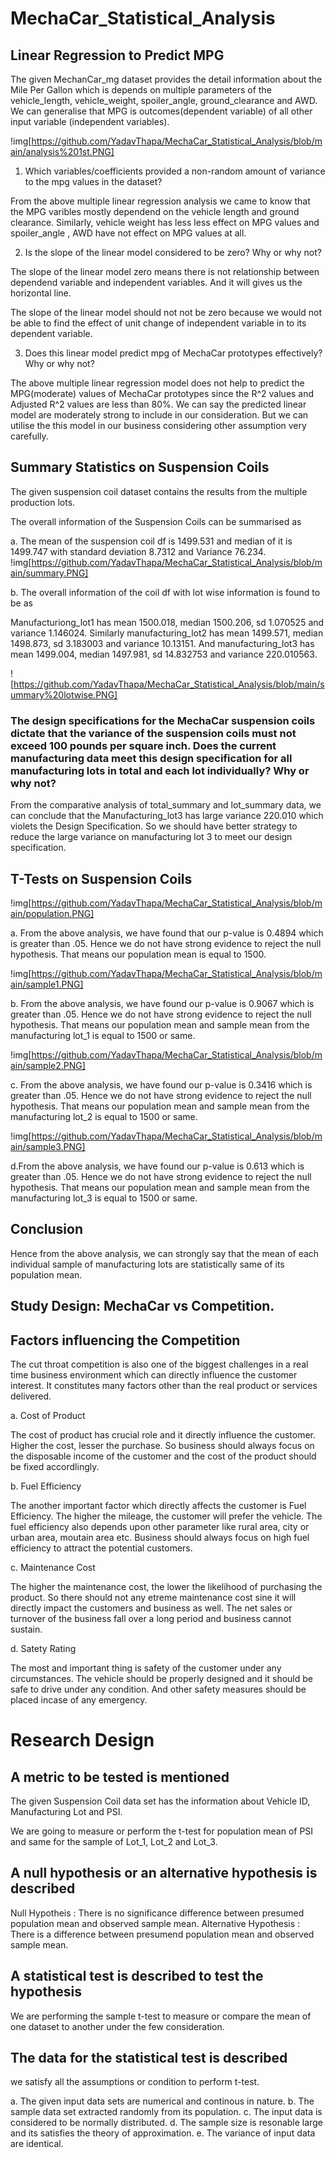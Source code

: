 # MechaCar_Statistical_Analysis
## Linear Regression to Predict MPG
The given MechanCar_mg dataset provides the detail information about the Mile Per Gallon which is depends on multiple parameters of the vehicle_length, vehicle_weight, spoiler_angle, ground_clearance and AWD. We can generalise that MPG is outcomes(dependent variable) of all other input variable (independent variables).

!img[https://github.com/YadavThapa/MechaCar_Statistical_Analysis/blob/main/analysis%201st.PNG]

1. Which variables/coefficients provided a non-random amount of variance to the mpg values in the dataset?

From the above multiple linear regression analysis we came to know that the MPG varibles mostly dependend on the vehicle length and ground clearance.
Similarly, vehicle weight has less less effect on MPG values and spoiler_angle , AWD have not effect on MPG values at all.

2. Is the slope of the linear model considered to be zero? Why or why not?

The slope of the linear model zero means there is not relationship between dependend variable and independent variables. And it will gives us the horizontal line.

The slope of the linear model should not not be zero because we would not be able to find the effect of unit change of independent variable in to its dependent variable. 


3. Does this linear model predict mpg of MechaCar prototypes effectively? Why or why not?

The above multiple linear regression model does not help to predict the MPG(moderate) values of MechaCar prototypes since the R^2 values and Adjusted R^2 values are less than 80%. We can say the predicted linear model are moderately strong to include in our consideration. But we can utilise the this model in our business considering other assumption very carefully.

## Summary Statistics on Suspension Coils

The given suspension coil dataset contains the results from the multiple production lots. 

The overall information of the Suspension Coils can be summarised as

a. The mean of the suspension coil df is 1499.531 and median of it is 1499.747 with standard deviation 8.7312 and Variance 76.234.
!img[https://github.com/YadavThapa/MechaCar_Statistical_Analysis/blob/main/summary.PNG]

b. The overall information of the coil df with lot wise information is found to be as
   
Manufacturiong_lot1 has mean 1500.018, median 1500.206, sd 1.070525 and variance 1.146024.
Similarly manufacturing_lot2 has mean 1499.571, median 1498.873, sd 3.183003 and variance 10.13151.
And manufacturing_lot3 has mean 1499.004, median 1497.981, sd 14.832753 and variance 220.010563.
   
![https://github.com/YadavThapa/MechaCar_Statistical_Analysis/blob/main/summary%20lotwise.PNG]

### The design specifications for the MechaCar suspension coils dictate that the variance of the suspension coils must not exceed 100 pounds per square inch. Does the current manufacturing data meet this design specification for all manufacturing lots in total and each lot individually? Why or why not?

From the comparative analysis of total_summary and lot_summary data, we can conclude that the Manufacturing_lot3 has large variance 220.010 which violets the Design Specification. So we should have better strategy to reduce the large variance on manufacturing lot 3 to meet our design specification.


## T-Tests on Suspension Coils

!img[https://github.com/YadavThapa/MechaCar_Statistical_Analysis/blob/main/population.PNG]

a. From the above analysis, we have found that our p-value is 0.4894 which is greater than .05. Hence we do not have strong evidence to reject the null hypothesis.
That means our population mean is equal to 1500.

!img[https://github.com/YadavThapa/MechaCar_Statistical_Analysis/blob/main/sample1.PNG]

b. From the above analysis, we have found our p-value is 0.9067 which is greater than .05. Hence we do not have strong  evidence to reject the null hypothesis.
That means our population mean and sample mean from the manufacturing lot_1 is equal to 1500 or same.

!img[https://github.com/YadavThapa/MechaCar_Statistical_Analysis/blob/main/sample2.PNG]

c. From the above analysis, we have found our p-value is 0.3416 which is greater than .05. Hence we do not have strong  evidence to reject the null hypothesis.
That means our population mean and sample mean from the manufacturing lot_2 is equal to 1500 or same.

!img[https://github.com/YadavThapa/MechaCar_Statistical_Analysis/blob/main/sample3.PNG]

d.From the above analysis, we have found our p-value is 0.613 which is greater than .05. Hence we do not have strong  evidence to reject the null hypothesis.
That means our population mean and sample mean from the manufacturing lot_3 is equal to 1500 or same.

## Conclusion
Hence from the above analysis, we can strongly say that the mean of each individual sample of manufacturing lots are statistically same of its population mean.

## Study Design: MechaCar vs Competition.

## Factors influencing the Competition

The cut throat competition is also one of the biggest challenges in a real time business environment which can directly influence the customer interest. It constitutes many factors other than the real product or services delivered.


a. Cost of Product

The cost of product has crucial role and it directly influence the customer. Higher the cost, lesser the purchase. So business should always focus on the disposable income of the customer and the cost of the product should be fixed accordlingly.

b. Fuel Efficiency

The another important factor which directly affects the customer is Fuel Efficiency. The higher the mileage, the customer will prefer the vehicle. The fuel efficiency also depends upon other parameter like rural area, city or urban area, moutain area etc. Business should always focus on high fuel efficiency to attract the potential customers. 

c. Maintenance Cost

The higher the maintenance cost, the lower the likelihood of purchasing the product. So there should not any etreme maintenance cost sine it will directly impact the customers and business as well. The net sales or turnover of the business fall over a long period and business cannot sustain.

d. Satety Rating

The most and important thing is safety of the customer under any circumstances. The vehicle should be properly designed and it should be safe to drive under any condition. And other safety measures should be placed incase of any emergency.

# Research Design

## A metric to be tested is mentioned
The given Suspension Coil data set has the information about Vehicle ID, Manufacturing Lot and PSI. 

We are going to measure or perform the t-test for population mean of PSI and same for the sample of Lot_1, Lot_2 and Lot_3.

## A null hypothesis or an alternative hypothesis is described
Null Hypotheis : There is no significance difference between presumed population mean and observed sample mean.
Alternative Hypothesis : There is a difference between presumend population mean and observed sample mean.

## A statistical test is described to test the hypothesis
 We are performing the sample t-test to measure or compare the mean of one dataset to another under the few consideration.

## The data for the statistical test is described
we satisfy all the assumptions or condition to perform t-test.

a. The given input data sets are numerical and continous in nature.
b. The sample data set extracted randomly from its population.
c. The input data is considered to be normally distributed.
d. The sample size is resonable large and its satisfies the theory of approximation.
e. The variance of input data are identical.
